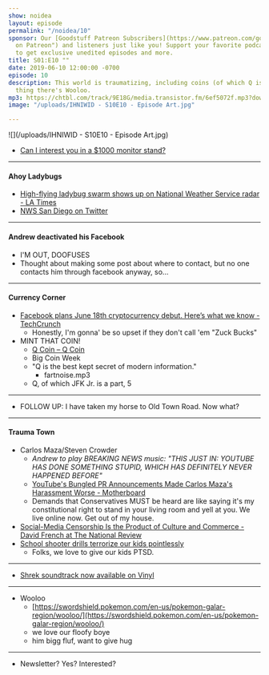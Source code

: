 ```yaml
---
show: noidea
layout: episode
permalink: "/noidea/10"
sponsor: Our [Goodstuff Patreon Subscribers](https://www.patreon.com/goodstuff "Goodstuff
  on Patreon") and listeners just like you! Support your favorite podcasts directly
  to get exclusive unedited episodes and more.
title: S01:E10 ""
date: 2019-06-10 12:00:00 -0700
episode: 10
description: This world is traumatizing, including coins (of which Q is a part). Good
  thing there's Wooloo.
mp3: https://chtbl.com/track/9E18G/media.transistor.fm/6ef5072f.mp3?download=true
image: "/uploads/IHNIWID - S10E10 - Episode Art.jpg"

---
```

![](/uploads/IHNIWID - S10E10 - Episode Art.jpg)

* [Can I interest you in a $1000 monitor stand?](https://9to5mac.com/2019/06/05/1000-monitor-stand/)

***

#### Ahoy Ladybugs

* [High-flying ladybug swarm shows up on National Weather Service radar - LA Times](https://www.latimes.com/local/lanow/la-me-ln-ladybugs-on-radar-20190604-story.html)
* [NWS San Diego on Twitter](https://twitter.com/NWSSanDiego/status/1136115889516867586?ref_src=twsrc%5Etfw%7Ctwcamp%5Etweetembed%7Ctwterm%5E1136115889516867586&ref_url=https%3A%2F%2Fwww.latimes.com%2Flocal%2Flanow%2Fla-me-ln-ladybugs-on-radar-20190604-story.html)

***

#### Andrew deactivated his Facebook

* I'M OUT, DOOFUSES
* Thought about making some post about where to contact, but no one contacts him through facebook anyway, so...

***

#### Currency Corner

* [Facebook plans June 18th cryptocurrency debut. Here’s what we know - TechCrunch](https://techcrunch.com/2019/06/06/facebook-libra-launch/)
  * Honestly, I'm gonna' be so upset if they don't call 'em "Zuck Bucks"
* MINT THAT COIN!
  * [Q Coin – Q Coin](https://greatawakeningcoin.com/)
  * Big Coin Week
  * "Q is the best kept secret of modern information."
    * fartnoise.mp3
  * Q, of which JFK Jr. is a part, 5

***

* FOLLOW UP: I have taken my horse to Old Town Road. Now what?

***

#### Trauma Town

* Carlos Maza/Steven Crowder
  * _Andrew to play BREAKING NEWS music: "THIS JUST IN: YOUTUBE HAS DONE SOMETHING STUPID, WHICH HAS DEFINITELY NEVER HAPPENED BEFORE"_
  * [YouTube's Bungled PR Announcements Made Carlos Maza's Harassment Worse - Motherboard](https://www.vice.com/en_us/article/evyqnz/youtubes-bungled-pr-announcements-made-carlos-mazas-harassment-worse-steven-crowder)
  * Demands that Conservatives MUST be heard are like saying it's my constitutional right to stand in your living room and yell at you. We live online now. Get out of my house.
* [Social-Media Censorship Is the Product of Culture and Commerce - David French at The National Review](https://www.nationalreview.com/2019/06/social-media-censorship-is-the-product-of-culture-and-commerce/)
* [School shooter drills terrorize our kids pointlessly](https://nypost.com/2019/06/02/school-shooter-drills-terrorize-our-kids-pointlessly/)
  * Folks, we love to give our kids PTSD.

***

* [Shrek soundtrack now available on Vinyl](https://twitter.com/stereogum/status/1137041974324867077)

***

* Wooloo
  * [https://swordshield.pokemon.com/en-us/pokemon-galar-region/wooloo/](https://swordshield.pokemon.com/en-us/pokemon-galar-region/wooloo/)
  * we love our floofy boye
  * him bigg fluf, want to give hug

***

* Newsletter? Yes? Interested?